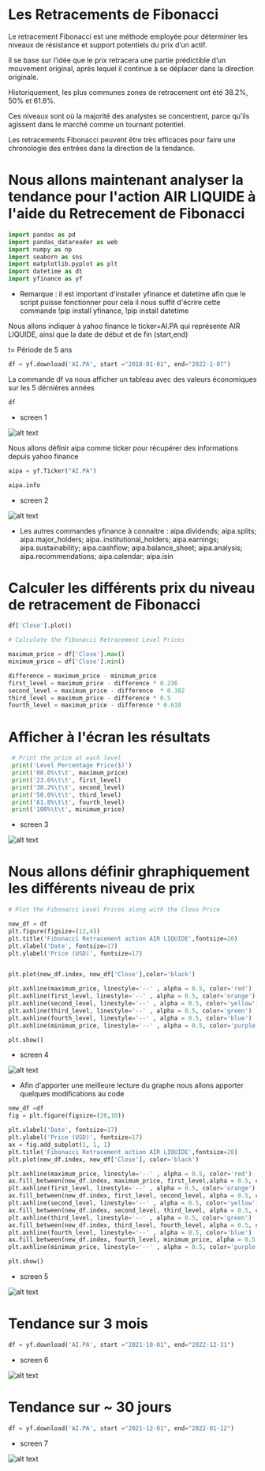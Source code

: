 # Les Retracements de Fibonacci

Le retracement Fibonacci est une méthode employée pour déterminer les niveaux de résistance et support potentiels du prix d’un actif. 

Il se base sur l’idée que le prix retracera une partie prédictible d’un mouvement original, après lequel il continue à se déplacer dans la direction originale.

Historiquement, les plus communes zones de retracement ont été 38.2%, 50% et 61.8%. 

Ces niveaux sont où la majorité des analystes se concentrent, parce qu’ils agissent dans le marché comme un tournant potentiel.

Les retracements Fibonacci peuvent être très efficaces pour faire une chronologie des entrées dans la direction de la tendance.


# Nous allons maintenant analyser la tendance pour l'action AIR LIQUIDE à l'aide du Retrecement de Fibonacci 

```python
import pandas as pd
import pandas_datareader as web
import numpy as np
import seaborn as sns
import matplotlib.pyplot as plt
import datetime as dt
import yfinance as yf
```

* Remarque : il est  important d'installer yfinance et datetime afin que le script puisse fonctionner pour cela il nous suffit d'écrire cette commande !pip install yfinance, !pip install datetime

Nous allons indiquer à yahoo finance le ticker=AI.PA qui représente AIR LIQUIDE, ainsi que la date de début et de fin (start,end)

t= Période de 5 ans

```python
df = yf.download('AI.PA', start ="2018-01-01", end="2022-1-07")
```

La commande df va nous afficher un tableau avec des valeurs économiques sur les 5 dérnières années
```python
df
```

* screen 1

![alt text](https://i.ibb.co/smB4fKy/screen1.png)

Nous allons définir aipa comme ticker pour récupérer des informations depuis yahoo finance
```python
aipa = yf.Ticker("AI.PA")
```

```python
aipa.info
```

* screen 2

![alt text](https://i.ibb.co/GRFJdnh/screen2.png)

* Les autres commandes yfinance à connaitre : aipa.dividends; aipa.splits; aipa.major_holders; aipa..institutional_holders; aipa.earnings; aipa.sustainability; aipa.cashflow; aipa.balance_sheet; aipa.analysis; aipa.recommendations; aipa.calendar; aipa.isin

# Calculer les différents prix du niveau de retracement de Fibonacci

```python
df['Close'].plot()
```

```python
# Calculate the Fibonacci Retracement Level Prices 

maximum_price = df['Close'].max()
minimum_price = df['Close'].min()

difference = maximum_price - minimum_price
first_level = maximum_price - difference * 0.236
second_level = maximum_price - difference  * 0.382
third_level = maximum_price - difference * 0.5
fourth_level = maximum_price - difference * 0.618
```

# Afficher à l'écran les résultats 
```python
 # Print the price at each level
 print('Level Percentage Price($)')
 print('00.0%\t\t', maximum_price)
 print('23.6%\t\t', first_level)
 print('38.2%\t\t', second_level)
 print('50.0%\t\t', third_level)
 print('61.8%\t\t', fourth_level)
 print('100%\t\t', minimum_price) 
```

* screen 3

![alt text](https://i.ibb.co/BLV5zQ0/screen3.png)

# Nous allons définir ghraphiquement les différents niveau de prix
```python
# Plot the Fibonacci Level Prices along with the Close Price

new_df = df
plt.figure(figsize=(12,4))
plt.title('Fibonacci Retracement action AIR LIQUIDE',fontsize=20)
plt.xlabel('Date', fontsize=17)
plt.ylabel('Price (USD)', fontsize=17)


plt.plot(new_df.index, new_df['Close'],color='black')

plt.axhline(maximum_price, linestyle='--' , alpha = 0.5, color='red')
plt.axhline(first_level, linestyle='--' , alpha = 0.5, color='orange')
plt.axhline(second_level, linestyle='--' , alpha = 0.5, color='yellow')
plt.axhline(third_level, linestyle='--' , alpha = 0.5, color='green')
plt.axhline(fourth_level, linestyle='--' , alpha = 0.5, color='blue')
plt.axhline(minimum_price, linestyle='--' , alpha = 0.5, color='purple')

plt.show()
```
* screen 4

![alt text](https://i.ibb.co/GtmTBG3/screen4.png)

* Afin d'apporter une meilleure lecture du graphe nous allons apporter quelques modifications au code

```python
new_df =df
fig = plt.figure(figsize=(20,10))

plt.xlabel('Date', fontsize=17)
plt.ylabel('Price (USD)', fontsize=17)
ax = fig.add_subplot(1, 1, 1)
plt.title('Fibonacci Retracement action AIR LIQUIDE',fontsize=20)  
plt.plot(new_df.index, new_df['Close'], color='black')

plt.axhline(maximum_price, linestyle='--' , alpha = 0.5, color='red')
ax.fill_between(new_df.index, maximum_price, first_level,alpha = 0.5, color='red')
plt.axhline(first_level, linestyle='--' , alpha = 0.5, color='orange')
ax.fill_between(new_df.index, first_level, second_level, alpha = 0.5, color='orange')
plt.axhline(second_level, linestyle='--' , alpha = 0.5, color='yellow')
ax.fill_between(new_df.index, second_level, third_level, alpha = 0.5, color='yellow')
plt.axhline(third_level, linestyle='--' , alpha = 0.5, color='green')
ax.fill_between(new_df.index, third_level, fourth_level, alpha = 0.5, color='green')
plt.axhline(fourth_level, linestyle='--' , alpha = 0.5, color='blue')
ax.fill_between(new_df.index, fourth_level, minimum_price, alpha = 0.5, color='blue')
plt.axhline(minimum_price, linestyle='--' , alpha = 0.5, color='purple')

plt.show()
```

* screen 5

![alt text](https://i.ibb.co/C1cmkKY/screen5.png)

# Tendance sur 3 mois
```python
df = yf.download('AI.PA', start ="2021-10-01", end="2022-12-31")
```
* screen 6

![alt text](https://i.ibb.co/tD9DqvF/screen6.png)

# Tendance sur ~ 30 jours
```python
df = yf.download('AI.PA', start ="2021-12-01", end="2022-01-12")
```
* screen 7

![alt text](https://i.ibb.co/Czd4GLb/screen7.png)



